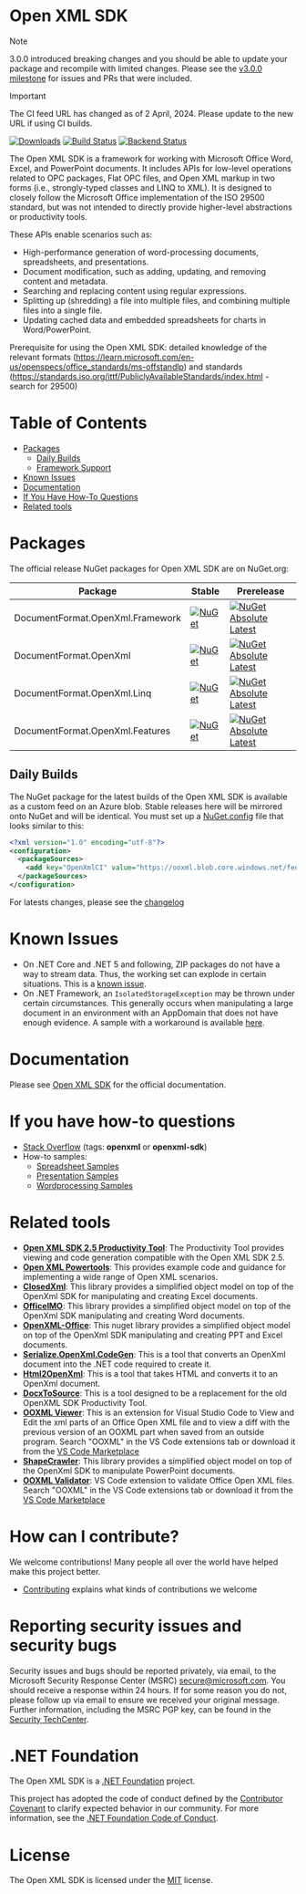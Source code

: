 <!-- omit in toc -->
Open XML SDK
============

> [!NOTE]
>  
> 3.0.0 introduced breaking changes and you should be able to update your package and recompile with limited changes. Please see the [v3.0.0 milestone](https://github.com/OfficeDev/Open-XML-SDK/milestone/1) for issues and PRs that were included.


> [!IMPORTANT]
> The CI feed URL has changed as of 2 April, 2024. Please update to the new URL if using CI builds.

[![Downloads](https://img.shields.io/nuget/dt/DocumentFormat.OpenXml.svg)](https://www.nuget.org/packages/DocumentFormat.OpenXml)
[![Build Status](https://office.visualstudio.com/OC/_apis/build/status/OpenXmlSdk/OfficeDev.Open-XML-SDK?branchName=main)](https://office.visualstudio.com/OC/_build/latest?definitionId=7420&branchName=main)
[![Backend Status](https://ointprotocol.visualstudio.com/OInteropTools/_apis/build/status/OpenXML-Schemas?branchName=main)](https://ointprotocol.visualstudio.com/OInteropTools/_build/latest?definitionId=21&branchName=main)

The Open XML SDK is a framework for working with Microsoft Office Word, Excel, and PowerPoint documents. It includes APIs for low-level operations related to OPC packages, Flat OPC files, and Open XML markup in two forms (i.e., strongly-typed classes and LINQ to XML). It is designed to closely follow the Microsoft Office implementation of the ISO 29500 standard, but was not intended to directly provide higher-level abstractions or productivity tools.

These APIs enable scenarios such as:

- High-performance generation of word-processing documents, spreadsheets, and presentations.
- Document modification, such as adding, updating, and removing content and metadata.
- Searching and replacing content using regular expressions.
- Splitting up (shredding) a file into multiple files, and combining multiple files into a single file.
- Updating cached data and embedded spreadsheets for charts in Word/PowerPoint.


Prerequisite for using the Open XML SDK: detailed knowledge of the relevant formats (https://learn.microsoft.com/en-us/openspecs/office_standards/ms-offstandlp) and standards (https://standards.iso.org/ittf/PubliclyAvailableStandards/index.html - search for 29500)


<!-- omit in toc -->
# Table of Contents

- [Packages](#packages)
  - [Daily Builds](#daily-builds)
  - [Framework Support](#framework-support)
- [Known Issues](#known-issues)
- [Documentation](#documentation)
- [If You Have How-To Questions](#if-you-have-how-to-questions)
- [Related tools](#related-tools)

# Packages

The official release NuGet packages for Open XML SDK are on NuGet.org:

| Package | Stable | Prerelease |
|---------|----------|------------|
| DocumentFormat.OpenXml.Framework | [![NuGet](https://img.shields.io/nuget/v/DocumentFormat.OpenXml.Framework.svg)](https://www.nuget.org/packages/DocumentFormat.OpenXml.Framework) | [![NuGet Absolute Latest](https://img.shields.io/nuget/vpre/DocumentFormat.OpenXml.Framework.svg)](https://www.nuget.org/packages/DocumentFormat.OpenXml.Framework/absoluteLatest) |
| DocumentFormat.OpenXml | [![NuGet](https://img.shields.io/nuget/v/DocumentFormat.OpenXml.svg)](https://www.nuget.org/packages/DocumentFormat.OpenXml) | [![NuGet Absolute Latest](https://img.shields.io/nuget/vpre/DocumentFormat.OpenXml.svg)](https://www.nuget.org/packages/DocumentFormat.OpenXml/absoluteLatest)  |
| DocumentFormat.OpenXml.Linq | [![NuGet](https://img.shields.io/nuget/v/DocumentFormat.OpenXml.Linq.svg)](https://www.nuget.org/packages/DocumentFormat.OpenXml.Linq) | [![NuGet Absolute Latest](https://img.shields.io/nuget/vpre/DocumentFormat.OpenXml.Linq.svg)](https://www.nuget.org/packages/DocumentFormat.OpenXml.Linq/absoluteLatest) |
| DocumentFormat.OpenXml.Features | [![NuGet](https://img.shields.io/nuget/v/DocumentFormat.OpenXml.Features.svg)](https://www.nuget.org/packages/DocumentFormat.OpenXml.Features) | [![NuGet Absolute Latest](https://img.shields.io/nuget/vpre/DocumentFormat.OpenXml.Features.svg)](https://www.nuget.org/packages/DocumentFormat.OpenXml.Features/absoluteLatest)  |

## Daily Builds

The NuGet package for the latest builds of the Open XML SDK is available as a custom feed on an Azure blob. Stable releases here will be mirrored onto NuGet and will be identical. You must set up a [NuGet.config](https://docs.microsoft.com/en-us/nuget/reference/nuget-config-file) file that looks similar to this:

```xml
<?xml version="1.0" encoding="utf-8"?>
<configuration>
  <packageSources>
    <add key="OpenXmlCI" value="https://ooxml.blob.core.windows.net/feed/index.json" />
  </packageSources>
</configuration>
```

For latests changes, please see the [changelog](CHANGELOG.md)

# Known Issues

- On .NET Core and .NET 5 and following, ZIP packages do not have a way to stream data. Thus, the working set can explode in certain situations. This is a [known issue](https://github.com/dotnet/runtime/issues/1544).
- On .NET Framework, an `IsolatedStorageException` may be thrown under certain circumstances. This generally occurs when manipulating a large document in an environment with an AppDomain that does not have enough evidence. A sample with a workaround is available [here](/samples/IsolatedStorageExceptionWorkaround).

# Documentation

Please see [Open XML SDK](https://learn.microsoft.com/en-us/office/open-xml/open-xml-sdk) for the official documentation.

# If you have how-to questions

- [Stack Overflow](http://stackoverflow.com) (tags: **openxml** or **openxml-sdk**)
- How-to samples:
  - [Spreadsheet Samples](https://learn.microsoft.com/en-us/office/open-xml/spreadsheet/overview)
  - [Presentation Samples](https://learn.microsoft.com/en-us/office/open-xml/presentation/overview)
  - [Wordprocessing Samples](https://learn.microsoft.com/en-us/office/open-xml/word/overview)
  
# Related tools

- **[Open XML SDK 2.5 Productivity Tool](https://github.com/OfficeDev/Open-XML-SDK/releases/tag/v2.5)**: The Productivity Tool provides viewing and code generation compatible with the Open XML SDK 2.5.
- **[Open XML Powertools](https://github.com/EricWhiteDev/Open-Xml-PowerTools)**: This provides example code and guidance for implementing a wide range of Open XML scenarios.
- **[ClosedXml](https://github.com/closedxml/closedxml)**: This library provides a simplified object model on top of the OpenXml SDK for manipulating and creating Excel documents.
- **[OfficeIMO](https://github.com/EvotecIT/OfficeIMO)**: This library provides a simplified object model on top of the OpenXml SDK manipulating and creating Word documents.
- **[OpenXML-Office](https://github.com/DraviaVemal/OpenXML-Office)**: This nuget library provides a simplified object model on top of the OpenXml SDK manipulating and creating PPT and Excel documents.
- **[Serialize.OpenXml.CodeGen](https://github.com/rmboggs/Serialize.OpenXml.CodeGen)**: This is a tool that converts an OpenXml document into the .NET code required to create it.
- **[Html2OpenXml](https://github.com/onizet/html2openxml)**: This is a tool that takes HTML and converts it to an OpenXml document.
- **[DocxToSource](https://github.com/rmboggs/DocxToSource)**: This is a tool designed to be a replacement for the old OpenXML SDK Productivity Tool.
- **[OOXML Viewer](https://github.com/yuenm18/ooxml-viewer-vscode)**: This is an extension for Visual Studio Code to View and Edit the xml parts of an Office Open XML file and to view a diff with the previous version of an OOXML part when saved from an outside program. Search "OOXML" in the VS Code extensions tab or download it from the [VS Code Marketplace](https://marketplace.visualstudio.com/items?itemName=yuenm18.ooxml-viewer)
- **[ShapeCrawler](https://github.com/ShapeCrawler/ShapeCrawler)**: This library provides a simplified object model on top of the OpenXml SDK to manipulate PowerPoint documents.
- **[OOXML Validator](https://github.com/mikeebowen/ooxml-validator-vscode)**: VS Code extension to validate Office Open XML files.  Search "OOXML" in the VS Code extensions tab or download it from the [VS Code Marketplace](https://marketplace.visualstudio.com/items?itemName=mikeebowen.ooxml-validator-vscode)

# How can I contribute?

We welcome contributions! Many people all over the world have helped make this project better.

- [Contributing](./CONTRIBUTING.md) explains what kinds of contributions we welcome

# Reporting security issues and security bugs

Security issues and bugs should be reported privately, via email, to the Microsoft Security Response Center (MSRC) secure@microsoft.com. You should receive a response within 24 hours. If for some reason you do not, please follow up via email to ensure we received your original message. Further information, including the MSRC PGP key, can be found in the [Security TechCenter](https://www.microsoft.com/en-us/msrc/faqs-report-an-issue?rtc=1).

# .NET Foundation
The Open XML SDK is a [.NET Foundation](https://dotnetfoundation.org/projects) project.

This project has adopted the code of conduct defined by the [Contributor Covenant](https://www.contributor-covenant.org/) to clarify expected behavior in our community. For more information, see the [.NET Foundation Code of Conduct](https://dotnetfoundation.org/about/code-of-conduct).

# License

The Open XML SDK is licensed under the [MIT](./LICENSE) license.
